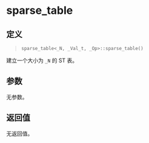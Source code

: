 # sparse_table
## 定义
> `sparse_table<_N, _Val_t, _Op>::sparse_table()`

建立一个大小为 `_N` 的 ST 表。

## 参数
无参数。

## 返回值
无返回值。